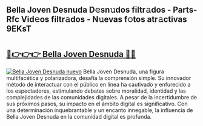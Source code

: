 ## Bella Joven Desnuda D𝚎sn𝚞dos filtr𝚊dos - Parts-Rfc Vid𝚎os filtr𝚊dos - N𝚞evas f𝚘tos atr𝚊ctivas 9EKsT

# <h2><a href="http://mbawfh.tromn.icu/?c=Bella+Joven+Desnuda">🔗👉👉👉 Bella Joven Desnuda 🔗🔗</a></h2>

[![Bella Joven Desnuda nuevo](https://i.imgur.com/pEAQMta.gif)](http://mbawfh.tromn.icu/?c=Bella+Joven+Desnuda)
Bella Joven Desnuda, una figura multifacética y polarizadora, desafía la comprensión simple. Su innovador método de interactuar con el público en línea ha cautivado y enfurecido a los espectadores, estimulando debates sobre moralidad, identidad y las complejidades de las comunidades digitales. A pesar de la incertidumbre de sus próximos pasos, su impacto en el ámbito digital es significativo. Con una determinación inquebrantable y un encanto innegable, la influencia de Bella Joven Desnuda en la comunidad digital es profunda.
